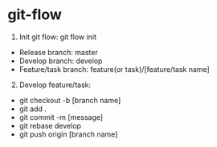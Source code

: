# git-flow

1. Init git flow: git flow init
  - Release branch: master
  - Develop branch: develop
  - Feature/task branch: feature(or task)/[feature/task name]
2. Develop feature/task:
  - git checkout -b [branch name]
  - git add .
  - git commit -m [message]
  - git rebase develop
  - git push origin [branch name]
